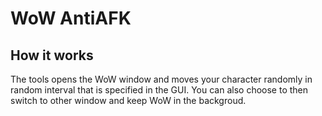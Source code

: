 # WoW AntiAFK
 
## How it works
The tools opens the WoW window and moves your character randomly in random interval that is specified in the GUI. You can also choose to then switch to other window and keep WoW in the backgroud.
